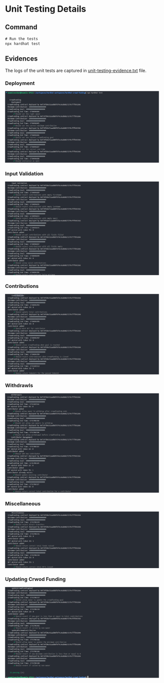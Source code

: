 # Unit Testing Details

## Command

```shell
# Run the tests
npx hardhat test
```

## Evidences

The logs of the unit tests are captured in [unit-testing-evidence.txt](txtfiles/unit-testing-evidence.txt) file.

### Deployment

![Unit Tests for Deployment](imgs/img-ut-deployment.png)

### Input Validation

![Unit Tests for Input Validations](imgs/img-ut-ip-val.png)

### Contributions

![Unit Tests for Contributions](imgs/img-ut-contri.png)

### Withdrawls

![Unit Tests for Withdrawls](imgs/img-ut-withd.png)

### Miscellaneous

![Unit Tests for Misc](imgs/img-ut-misc.png)

### Updating Crwod Funding

![Unit Tests for Updating Crowd Funding](imgs/img-ut-update-cf.png)
